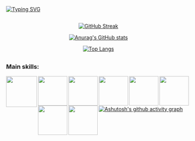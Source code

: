 
<br />
<br />

[![Typing SVG](https://readme-typing-svg.herokuapp.com?font=Fira+Code&weight=500&size=30&pause=500&color=FE428E&random=false&width=435&lines=Hi%2C+My+name+is+Pablo!;I+From+Brazil;I'm+a+software+developer;and+i+have+18+old)](https://git.io/typing-svg)

##

<div align="center">
  
[![GitHub Streak](https://github-readme-streak-stats.herokuapp.com?user=Pablo-Lima-Da-Silva&theme=radical&locale=pt_BR&date_format=n%2Fj%5B%2FY%5D&card_width=1000)](https://git.io/streak-stats)

[![Anurag's GitHub stats](https://github-readme-stats.vercel.app/api?username=Pablo-Lima-Da-Silva&show_icons=true&theme=radical)](https://github.com/anuraghazra/github-readme-stats)

[![Top Langs](https://github-readme-stats.vercel.app/api/top-langs/?username=Pablo-Lima-Da-Silva&layout=donut&show_icons=true&theme=radical)](https://github.com/anuraghazra/github-readme-stats)

</div>

##

### Main skills:
<div align="left"> 
<img align="left" height="84" width="84" src="https://devicon-website.vercel.app/api/javascript/plain.svg">

<img align="left" height="80" width="80" src="https://devicon-website.vercel.app/api/typescript/original.svg">

<img align="left"  height="80" width="80" src="https://devicon-website.vercel.app/api/nodejs/plain.svg">

<img align="left"  height="80" width="80" src="https://devicon-website.vercel.app/api/react/original.svg">

<img align="left"  height="80" width="80" src="https://devicon-website.vercel.app/api/nextjs/line.svg?color=%23FFFFFF">

<img align="left"  height="80" width="80" src="https://devicon-website.vercel.app/api/html5/original.svg">

<img align="left"  height="80" width="80" src="https://devicon-website.vercel.app/api/css3/original.svg">

<img align="left"  height="80" width="80" src="https://devicon-website.vercel.app/api/tailwindcss/plain.svg">

</div>

<br /> 
<br />
<br /> 

##

[![Ashutosh's github activity graph](https://github-readme-activity-graph.vercel.app/graph?username=Pablo-Lima-Da-Silva&bg_color=141321&color=fe428e&line=fe428e&point=0a9fef&area=true&hide_border=true)](https://github.com/ashutosh00710/github-readme-activity-graph)
